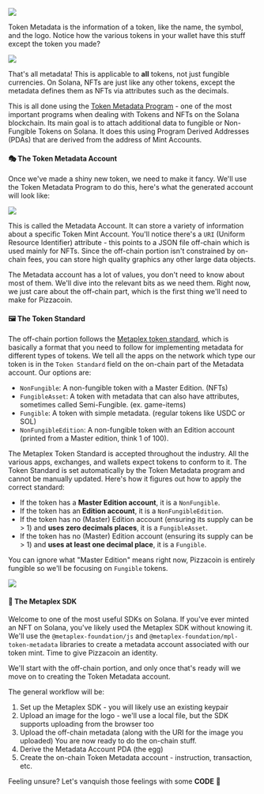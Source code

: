 ![](https://hackmd.io/_uploads/BJBIRn77o.png)

Token Metadata is the information of a token, like the name, the symbol, and the logo. Notice how the various tokens in your wallet have this stuff except the token you made?

![](https://hackmd.io/_uploads/r1D9xAm7i.png)

That's all metadata! This is applicable to **all** tokens, not just fungible currencies. On Solana, NFTs are just like any other tokens, except the metadata defines them as NFTs via attributes such as the decimals. 

This is all done using the [Token Metadata Program](https://docs.metaplex.com/programs/token-metadata/overview) - one of the most important programs when dealing with Tokens and NFTs on the Solana blockchain. Its main goal is to attach additional data to fungible or Non-Fungible Tokens on Solana. It does this using Program Derived Addresses (PDAs) that are derived from the address of Mint Accounts.

#### 🎭 The Token Metadata Account
Once we've made a shiny new token, we need to make it fancy. We'll use the Token Metadata Program to do this, here's what the generated account will look like:

![](https://hackmd.io/_uploads/Ska2-0Xms.png)

This is called the Metadata Account. It can store a variety of information about a specific Token Mint Account. You'll notice there's a `URI` (Uniform Resource Identifier) attribute - this points to a JSON file off-chain which is used mainly for NFTs. Since the off-chain portion isn't constrained by on-chain fees, you can store high quality graphics any other large data objects.

The Metadata account has a lot of values, you don't need to know about most of them. We'll dive into the relevant bits as we need them. Right now, we just care about the off-chain part, which is the first thing we'll need to make for Pizzacoin.

#### 🖼 The Token Standard
The off-chain portion follows the [Metaplex token standard](https://docs.metaplex.com/programs/token-metadata/token-standard), which is basically a format that you need to follow for implementing metadata for different types of tokens. We tell all the apps on the network which type our token is in the `Token Standard` field on the on-chain part of the Metadata account. Our options are:

- `NonFungible`: A non-fungible token with a Master Edition. (NFTs)
- `FungibleAsset`: A token with metadata that can also have attributes, sometimes called Semi-Fungible. (ex. game-items)
- `Fungible`: A token with simple metadata. (regular tokens like USDC or SOL)
- `NonFungibleEdition`: A non-fungible token with an Edition account (printed from a Master edition, think 1 of 100).

The Metaplex Token Standard is accepted throughout the industry. All the various apps, exchanges, and wallets expect tokens to conform to it. The Token Standard is set automatically by the Token Metadata program and cannot be manually updated. Here's how it figures out how to apply the correct standard:
- If the token has a **Master Edition account**, it is a `NonFungible`.
- If the token has an **Edition account**, it is a `NonFungibleEdition`.
- If the token has no (Master) Edition account (ensuring its supply can be > 1) and **uses zero decimals places**, it is a `FungibleAsset`.
- If the token has no (Master) Edition account (ensuring its supply can be > 1) and **uses at least one decimal place**, it is a `Fungible`.

You can ignore what "Master Edition" means right now, Pizzacoin is entirely fungible so we'll be focusing on `Fungible` tokens. 

![](https://hackmd.io/_uploads/Sk1zJeEQj.png)

#### 🧰 The Metaplex SDK
Welcome to one of the most useful SDKs on Solana. If you've ever minted an NFT on Solana, you've likely used the Metaplex SDK without knowing it. We'll use the `@metaplex-foundation/js` and `@metaplex-foundation/mpl-token-metadata` libraries to create a metadata account associated with our token mint. Time to give Pizzacoin an identity.

We'll start with the off-chain portion, and only once that's ready will we move on to creating the Token Metadata account.

The general workflow will be:
1. Set up the Metaplex SDK - you will likely use an existing keypair
2. Upload an image for the logo - we'll use a local file, but the SDK supports uploading from the browser too
3. Upload the off-chain metadata (along with the URI for the image you uploaded)
You are now ready to do the on-chain stuff.
4. Derive the Metadata Account PDA (the egg)
5. Create the on-chain Token Metadata account - instruction, transaction, etc.

Feeling unsure? Let's vanquish those feelings with some **CODE** 🤺
